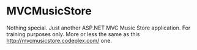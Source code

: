 # MVCMusicStore
Nothing special. Just another ASP.NET MVC Music Store application. For training purposes only. More or less the same as this http://mvcmusicstore.codeplex.com/ one.
